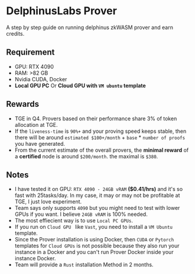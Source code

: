 # DelphinusLabs Prover
A step by step guide on running delphinus zkWASM prover and earn credits.


## Requirement
* GPU: RTX 4090
* RAM: >82 GB
* Nvidia CUDA, Docker
* **Local GPU PC** Or **Cloud GPU with `VM ubuntu` template**

## Rewards
* TGE in Q4. Provers based on their performance share 3% of token allocation at TGE.
* If the `liveness-time` is `90%+` and your proving speed keeps stable, then there will be around `estimated $100+/month` + `base` * `number of proofs` you have generated.
* From the current estimate of the overall provers, the **minimal reward** of a **certified** node is around `$200/month`.
the maximal is `$380`.

## Notes
* I have tested it on GPU: `RTX 4090 - 24GB vRAM` **($0.41/hrs)** and it's so fast with 25tasks/day. In my case, it may or may not be profitable at TGE, I just love experiment.
* Team says only supports `4090` but you might need to test with lower GPUs if you want. I believe `24GB vRAM` is 100% needed.
* The most effiecient way is to use `Local PC GPUs`.
* If you run on `Cloud GPU ` like `Vast`, you need to install a `VM Ubuntu` template.
* Since the Prover installation is using Docker, then `CUDA` or `Pytorch` templates for `Cloud GPUs` is not possible because they also run your instance in a Docker and you can't run Prover Docker inside your instance Docker.
* Team will provide a `Rust` installation Method in 2 months.

